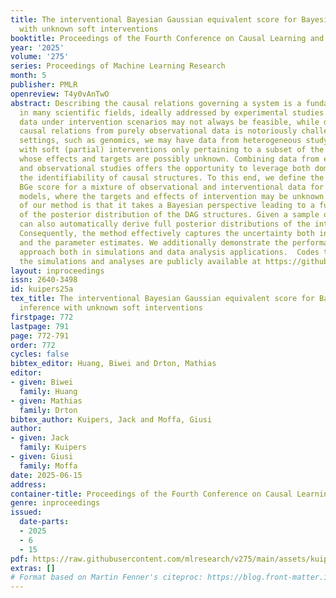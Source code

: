 ```yaml
---
title: The interventional Bayesian Gaussian equivalent score for Bayesian causal inference
  with unknown soft interventions
booktitle: Proceedings of the Fourth Conference on Causal Learning and Reasoning
year: '2025'
volume: '275'
series: Proceedings of Machine Learning Research
month: 5
publisher: PMLR
openreview: T4y0vAnTwO
abstract: Describing the causal relations governing a system is a fundamental task
  in many scientific fields, ideally addressed by experimental studies. However, obtaining
  data under intervention scenarios may not always be feasible, while discovering
  causal relations from purely observational data is notoriously challenging. In certain
  settings, such as genomics, we may have data from heterogeneous study conditions,
  with soft (partial) interventions only pertaining to a subset of the study variables,
  whose effects and targets are possibly unknown. Combining data from experimental
  and observational studies offers the opportunity to leverage both domains and improve
  the identifiability of causal structures. To this end, we define the interventional
  BGe score for a mixture of observational and interventional data for linear-Gaussian
  models, where the targets and effects of intervention may be unknown. Prerogative
  of our method is that it takes a Bayesian perspective leading to a full characterisation
  of the posterior distribution of the DAG structures. Given a sample of DAGs, one
  can also automatically derive full posterior distributions of the intervention effects.
  Consequently, the method effectively captures the uncertainty both in the structure
  and the parameter estimates. We additionally demonstrate the performance of the
  approach both in simulations and data analysis applications.  Codes to reproduce
  the simulations and analyses are publicly available at https://github.com/jackkuipers/iBGe.
layout: inproceedings
issn: 2640-3498
id: kuipers25a
tex_title: The interventional Bayesian Gaussian equivalent score for Bayesian causal
  inference with unknown soft interventions
firstpage: 772
lastpage: 791
page: 772-791
order: 772
cycles: false
bibtex_editor: Huang, Biwei and Drton, Mathias
editor:
- given: Biwei
  family: Huang
- given: Mathias
  family: Drton
bibtex_author: Kuipers, Jack and Moffa, Giusi
author:
- given: Jack
  family: Kuipers
- given: Giusi
  family: Moffa
date: 2025-06-15
address:
container-title: Proceedings of the Fourth Conference on Causal Learning and Reasoning
genre: inproceedings
issued:
  date-parts:
  - 2025
  - 6
  - 15
pdf: https://raw.githubusercontent.com/mlresearch/v275/main/assets/kuipers25a/kuipers25a.pdf
extras: []
# Format based on Martin Fenner's citeproc: https://blog.front-matter.io/posts/citeproc-yaml-for-bibliographies/
---
```


